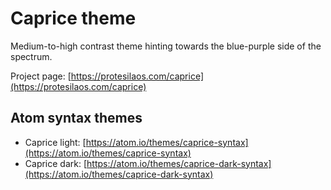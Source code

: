 # Caprice theme

Medium-to-high contrast theme hinting towards the blue-purple side of the spectrum.

Project page: [https://protesilaos.com/caprice](https://protesilaos.com/caprice)

## Atom syntax themes

- Caprice light: [https://atom.io/themes/caprice-syntax](https://atom.io/themes/caprice-syntax)
- Caprice dark: [https://atom.io/themes/caprice-dark-syntax](https://atom.io/themes/caprice-dark-syntax)
